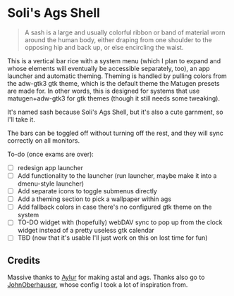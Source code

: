 # Soli's Ags Shell

> A sash is a large and usually colorful ribbon or band of material worn around
> the human body, either draping from one shoulder to the opposing hip and back
> up, or else encircling the waist.

This is a vertical bar rice with a system menu (which I plan to expand and whose
elements will eventually be accessible separately, too), an app launcher and
automatic theming. Theming is handled by pulling colors from the adw-gtk3 gtk
theme, which is the default theme the Matugen presets are made for. In other
words, this is designed for systems that use matugen+adw-gtk3 for gtk themes
(though it still needs some tweaking).

It's named sash because Soli's Ags Shell, but it's also a cute garnment, so I'll
take it.

The bars can be toggled off without turning off the rest, and they will sync
correctly on all monitors.

To-do (once exams are over):

- [ ] redesign app launcher
- [ ] Add functionality to the launcher (run launcher, maybe make it into a
      dmenu-style launcher)
- [ ] Add separate icons to toggle submenus directly
- [ ] Add a theming section to pick a wallpaper within ags
- [ ] Add fallback colors in case there's no configured gtk theme on the system
- [ ] TO-DO widget with (hopefully) webDAV sync to pop up from the clock widget
      instead of a pretty useless gtk calendar
- [ ] TBD (now that it's usable I'll just work on this on lost time for fun)

## Credits

Massive thanks to [Aylur](https://github.com/aylur/) for making astal and ags.
Thanks also go to [JohnOberhauser](github.com/JohnOberhauser), whose config I
took a lot of inspiration from.
